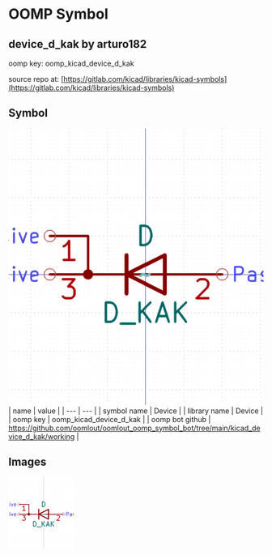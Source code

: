 # OOMP Symbol  
## device_d_kak  by arturo182  
  
oomp key: oomp_kicad_device_d_kak  
  
source repo at: [https://gitlab.com/kicad/libraries/kicad-symbols](https://gitlab.com/kicad/libraries/kicad-symbols)  
## Symbol  
  
[![working.png](working_600.png)](working.png)  
| name | value | 
| --- | --- | 
| symbol name | Device | 
| library name | Device | 
| oomp key | oomp_kicad_device_d_kak | 
| oomp bot github | https://github.com/oomlout/oomlout_oomp_symbol_bot/tree/main/kicad_device_d_kak/working | 
## Images  
  
[![working.png](working_140.png)](working.png)  

